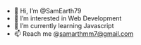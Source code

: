 - 👋 Hi, I’m @SamEarth79
- 👀 I’m interested in Web Development
- 🌱 I’m currently learning Javascript
- 📫 Reach me @samarthmm7@gmail.com

<!---
SamEarth79/SamEarth79 is a ✨ special ✨ repository because its `README.md` (this file) appears on your GitHub profile.
You can click the Preview link to take a look at your changes.
--->
